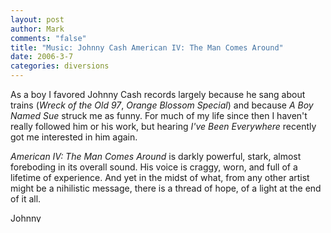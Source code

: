 ```yaml
--- 
layout: post
author: Mark
comments: "false"
title: "Music: Johnny Cash American IV: The Man Comes Around"
date: 2006-3-7
categories: diversions
---
```

As a boy I favored Johnny Cash records largely because he sang about trains (<i>Wreck of the Old 97</i>, <i>Orange Blossom Special</i>) and because <i>A Boy Named Sue</i> struck me as funny. For much of my life since then I haven't really followed him or his work, but hearing <i>I've Been Everywhere</i> recently got me interested in him again.

<i>American IV: The Man Comes Around</i> is darkly powerful, stark, almost foreboding in its overall sound. His voice is craggy, worn, and full of a lifetime of experience. And yet in the midst of what, from any other artist might be a nihilistic message, there is a thread of hope, of a light at the end of it all.

<a href="http://phobos.apple.com/WebObjects/MZStore.woa/wa/viewAlbum?s=143441&i=352178&id=352208">
<img height="15" width="61" alt="Johnny Cash - American IV - The Man Comes Around" src="http://ax.phobos.apple.com.edgesuite.net/images/badgeitunes61x15dark.gif">
</a>

